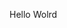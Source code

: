 Hello Wolrd



































































































































































































































































































































































































































































































































































































































































































































































































































































































































































































































































































































































































































































































































































































































































































































































































































































































































































































































































































































































































































































































































































































































































































































































































































































































































































































































































































































































































































































































































































































































































































































































































































































































































































































































































































































































































































































































































































































































































































































































































































































































































































































































































































































































































































































